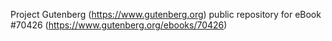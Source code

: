 Project Gutenberg (https://www.gutenberg.org) public repository for
eBook #70426 (https://www.gutenberg.org/ebooks/70426)
